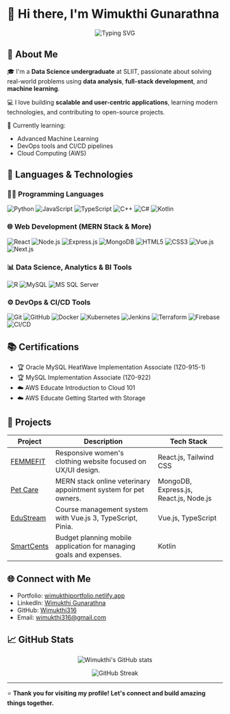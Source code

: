 # 👋 Hi there, I'm Wimukthi Gunarathna

<p align="center">
  <img src="https://readme-typing-svg.demolab.com?font=Fira+Code&duration=3000&pause=1000&center=true&width=435&lines=Data+Science+Undergraduate;Full-Stack+Developer;Machine+Learning+Enthusiast;Always+Learning+New+Things" alt="Typing SVG" />
</p>

## 🚀 About Me

🎓 I'm a **Data Science undergraduate** at SLIIT, passionate about solving real-world problems using **data analysis**, **full-stack development**, and **machine learning**.

💻 I love building **scalable and user-centric applications**, learning modern technologies, and contributing to open-source projects.

🌱 Currently learning:
- Advanced Machine Learning
- DevOps tools and CI/CD pipelines
- Cloud Computing (AWS)

## 🧠 Languages & Technologies

### 👨‍💻 Programming Languages
![Python](https://img.shields.io/badge/-Python-3776AB?style=flat-square&logo=python&logoColor=white)
![JavaScript](https://img.shields.io/badge/-JavaScript-F7DF1E?style=flat-square&logo=javascript&logoColor=black)
![TypeScript](https://img.shields.io/badge/-TypeScript-3178C6?style=flat-square&logo=typescript&logoColor=white)
![C++](https://img.shields.io/badge/-C++-00599C?style=flat-square&logo=c%2B%2B&logoColor=white)
![C#](https://img.shields.io/badge/-C%23-239120?style=flat-square&logo=c-sharp&logoColor=white)
![Kotlin](https://img.shields.io/badge/-Kotlin-7F52FF?style=flat-square&logo=kotlin&logoColor=white)

### 🌐 Web Development (MERN Stack & More)
![React](https://img.shields.io/badge/-React-61DAFB?style=flat-square&logo=react&logoColor=black)
![Node.js](https://img.shields.io/badge/-Node.js-339933?style=flat-square&logo=node.js&logoColor=white)
![Express.js](https://img.shields.io/badge/-Express.js-000000?style=flat-square&logo=express&logoColor=white)
![MongoDB](https://img.shields.io/badge/-MongoDB-47A248?style=flat-square&logo=mongodb&logoColor=white)
![HTML5](https://img.shields.io/badge/-HTML5-E34F26?style=flat-square&logo=html5&logoColor=white)
![CSS3](https://img.shields.io/badge/-CSS3-1572B6?style=flat-square&logo=css3&logoColor=white)
![Vue.js](https://img.shields.io/badge/-Vue.js-4FC08D?style=flat-square&logo=vue.js&logoColor=white)
![Next.js](https://img.shields.io/badge/-Next.js-000000?style=flat-square&logo=next.js&logoColor=white)

### 📊 Data Science, Analytics & BI Tools
![R](https://img.shields.io/badge/-R-276DC3?style=flat-square&logo=r&logoColor=white)
![MySQL](https://img.shields.io/badge/-MySQL-4479A1?style=flat-square&logo=mysql&logoColor=white)
![MS SQL Server](https://img.shields.io/badge/-SQL%20Server-CC2927?style=flat-square&logo=microsoft-sql-server&logoColor=white)

### ⚙️ DevOps & CI/CD Tools
![Git](https://img.shields.io/badge/-Git-F05032?style=flat-square&logo=git&logoColor=white)
![GitHub](https://img.shields.io/badge/-GitHub-181717?style=flat-square&logo=github&logoColor=white)
![Docker](https://img.shields.io/badge/-Docker-2496ED?style=flat-square&logo=docker&logoColor=white)
![Kubernetes](https://img.shields.io/badge/-Kubernetes-326CE5?style=flat-square&logo=kubernetes&logoColor=white)
![Jenkins](https://img.shields.io/badge/-Jenkins-D24939?style=flat-square&logo=jenkins&logoColor=white)
![Terraform](https://img.shields.io/badge/-Terraform-623CE4?style=flat-square&logo=terraform&logoColor=white)
![Firebase](https://img.shields.io/badge/-Firebase-FFCA28?style=flat-square&logo=firebase&logoColor=black)
![CI/CD](https://img.shields.io/badge/-CI%2FCD-0A0A0A?style=flat-square&logo=githubactions&logoColor=white)


## 📚 Certifications

- 🏆 Oracle MySQL HeatWave Implementation Associate (1Z0-915-1)
- 🏆 MySQL Implementation Associate (1Z0-922)
- ☁️ AWS Educate Introduction to Cloud 101
- ☁️ AWS Educate Getting Started with Storage

## 💼 Projects

| Project | Description | Tech Stack |
| --- | --- | --- |
| [FEMMEFIT](https://femmefitclothing.netlify.app/) | Responsive women's clothing website focused on UX/UI design. | React.js, Tailwind CSS |
| [Pet Care](https://github.com/Wimukthi316/Pet-Care.git) | MERN stack online veterinary appointment system for pet owners. | MongoDB, Express.js, React.js, Node.js |
| [EduStream](https://github.com/Wimukthi316/EduStream.git) | Course management system with Vue.js 3, TypeScript, Pinia. | Vue.js, TypeScript |
| [SmartCents](https://github.com/Wimukthi316/SmartCents.git) | Budget planning mobile application for managing goals and expenses. | Kotlin |

## 🌐 Connect with Me

- Portfolio: [wimukthiportfolio.netlify.app](https://wimukthiportfolio.netlify.app/)
- LinkedIn: [Wimukthi Gunarathna](https://www.linkedin.com/in/wimukthi-gunarathna-40b452259/)
- GitHub: [Wimukthi316](https://github.com/Wimukthi316)
- Email: [wimukthi316@gmail.com](mailto:wimukthi316@gmail.com)

## 📈 GitHub Stats

<p align="center">
  <img src="https://github-readme-stats.vercel.app/api?username=Wimukthi316&show_icons=true&theme=radical" alt="Wimukthi's GitHub stats" />
</p>

<p align="center">
  <img src="https://github-readme-streak-stats.herokuapp.com/?user=Wimukthi316&theme=radical" alt="GitHub Streak" />
</p>

---

⭐️ **Thank you for visiting my profile! Let's connect and build amazing things together.**
